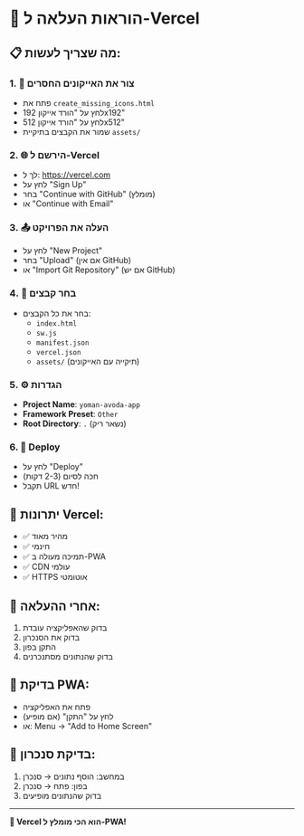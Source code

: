 # 🚀 הוראות העלאה ל-Vercel

## 📋 מה שצריך לעשות:

### 1. 📱 צור את האייקונים החסרים
- פתח את `create_missing_icons.html`
- לחץ על "הורד אייקון 192x192"
- לחץ על "הורד אייקון 512x512"
- שמור את הקבצים בתיקיית `assets/`

### 2. 🌐 הירשם ל-Vercel
- לך ל: https://vercel.com
- לחץ על "Sign Up"
- בחר "Continue with GitHub" (מומלץ)
- או "Continue with Email"

### 3. 📤 העלה את הפרויקט
- לחץ על "New Project"
- בחר "Upload" (אם אין GitHub)
- או "Import Git Repository" (אם יש GitHub)

### 4. 📁 בחר קבצים
- בחר את כל הקבצים:
  - `index.html`
  - `sw.js`
  - `manifest.json`
  - `vercel.json`
  - `assets/` (תיקייה עם האייקונים)

### 5. ⚙️ הגדרות
- **Project Name**: `yoman-avoda-app`
- **Framework Preset**: `Other`
- **Root Directory**: `.` (נשאר ריק)

### 6. 🚀 Deploy
- לחץ על "Deploy"
- חכה לסיום (2-3 דקות)
- תקבל URL חדש!

## 🎯 יתרונות Vercel:
- ✅ מהיר מאוד
- ✅ חינמי
- ✅ תמיכה מעולה ב-PWA
- ✅ CDN עולמי
- ✅ HTTPS אוטומטי

## 🔧 אחרי ההעלאה:
1. בדוק שהאפליקציה עובדת
2. בדוק את הסנכרון
3. התקן בפון
4. בדוק שהנתונים מסתנכרנים

## 📱 בדיקת PWA:
- פתח את האפליקציה
- לחץ על "התקן" (אם מופיע)
- או: Menu → "Add to Home Screen"

## 🔄 בדיקת סנכרון:
1. במחשב: הוסף נתונים → סנכרן
2. בפון: פתח → סנכרן
3. בדוק שהנתונים מופיעים

---
**🎉 Vercel הוא הכי מומלץ ל-PWA!**
